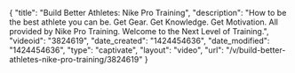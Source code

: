 {
    "title": "Build Better Athletes: Nike Pro Training",
    "description": "How to be the best athlete you can be. Get Gear. Get Knowledge. Get Motivation. All provided by Nike Pro Training. Welcome to the Next Level of Training.",
    "videoid": "3824619",
    "date_created": "1424454636",
    "date_modified": "1424454636",
    "type": "captivate",
    "layout": "video",
    "url": "\/v\/build-better-athletes-nike-pro-training\/3824619"
}